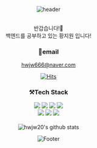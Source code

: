 <div align="center"> 
  
![header](https://capsule-render.vercel.app/api?type=egg&color=fcf674&height=300&section=header&text=Welcome&fontSize=90&fontAlignY=38&desc=hwjw's%20GitHub&descAlign=62&descAlignY=55&descSize=30&fontColor=f7f7f7&stroke=ccc433)

<br>
반갑습니다!🙌 <br> 백엔드를 공부하고 있는 황지원 입니다! <br> 

### 📧email
hwjw666@naver.com

[![Hits](https://hits.seeyoufarm.com/api/count/incr/badge.svg?url=https%3A%2F%2Fgithub.com%2Fhwjw20&count_bg=%23C2C8BE&title_bg=%235A5858&icon=&icon_color=%23E7E7E7&title=hits&edge_flat=false)](https://hits.seeyoufarm.com)
  
### ⚒️Tech Stack
<img src="https://img.shields.io/badge/java-4479A1?style=for-the-badge&logo=java&logoColor=black">
<img src="https://img.shields.io/badge/javascript-F7DF1E?style=for-the-badge&logo=javascript&logoColor=black">
<img src="https://img.shields.io/badge/spring-6DB33F?style=for-the-badge&logo=spring&logoColor=black">
<img src="https://img.shields.io/badge/springboot-6DB33F?style=for-the-badge&logo=springboot&logoColor=black"> <br>
<img src="https://img.shields.io/badge/mysql-4479A1?style=for-the-badge&logo=mysql&logoColor=black">
<img src="https://img.shields.io/badge/css-1572B6?style=for-the-badge&logo=css3&logoColor=black">
<img src="https://img.shields.io/badge/html-E34F26?style=for-the-badge&logo=html5&logoColor=black">

####
![hwjw20's github stats](https://github-readme-stats.vercel.app/api?username=hwjw20&show_icons=true)

![Footer](https://capsule-render.vercel.app/api?type=egg&color=fcf674&height=200&section=footer)

</div>
